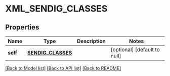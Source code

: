 # XML_SENDIG_CLASSES

## Properties
Name | Type | Description | Notes
------------ | ------------- | ------------- | -------------
**self** | [**SENDIG_CLASSES**](SendigClasses.md) |  | [optional] [default to null]

[[Back to Model list]](../README.md#documentation-for-models) [[Back to API list]](../README.md#documentation-for-api-endpoints) [[Back to README]](../README.md)



